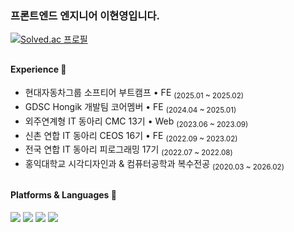 ### 프론트엔드 엔지니어 이현영입니다.
[![Solved.ac
프로필](http://mazassumnida.wtf/api/mini/generate_badge?boj=yheel6)](https://solved.ac/yheel6)

<h2></h2>

#### Experience 🐥
- 현대자동차그룹 소프티어 부트캠프 • FE <sub>(2025.01 ~ 2025.02)</sub>
- GDSC Hongik 개발팀 코어멤버 • FE <sub>(2024.04 ~ 2025.01)</sub>
- 외주연계형 IT 동아리 CMC 13기 • Web <sub>(2023.06 ~ 2023.09)</sub>
- 신촌 연합 IT 동아리 CEOS 16기 • FE <sub>(2022.09 ~ 2023.02)</sub>
- 전국 연합 IT 동아리 피로그래밍 17기 <sub>(2022.07 ~ 2022.08)</sub>
- 홍익대학교 시각디자인과 & 컴퓨터공학과 복수전공 <sub>(2020.03 ~ 2026.02)</sub>

<h2></h2>

#### Platforms & Languages 💭
<img src="https://img.shields.io/badge/typescript-%23007ACC.svg?style=flat-square&logo=typescript&logoColor=white"/> <img src="https://img.shields.io/badge/javascript-F7DF1E?style=flat-square&logo=javascript&logoColor=black"> 
<img src="https://img.shields.io/badge/react-61DAFB?style=flat-square&logo=react&logoColor=black"> <img src="https://img.shields.io/badge/Next-black?style=flat-square&logo=next.js&logoColor=white"/>

